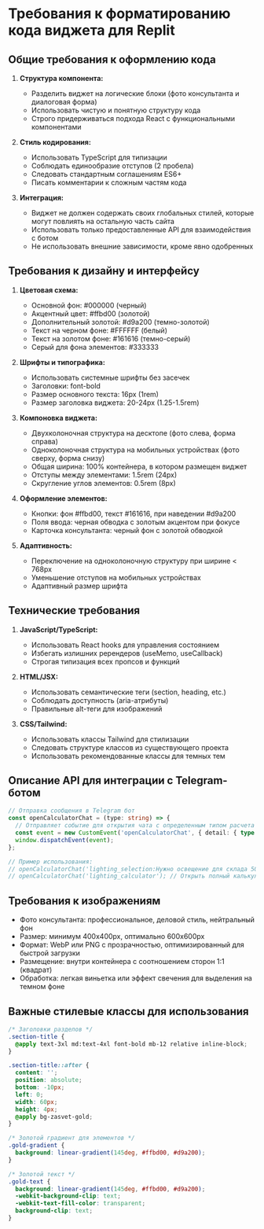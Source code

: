 
# Требования к форматированию кода виджета для Replit

## Общие требования к оформлению кода

1. **Структура компонента:**
   - Разделить виджет на логические блоки (фото консультанта и диалоговая форма)
   - Использовать чистую и понятную структуру кода
   - Строго придерживаться подхода React с функциональными компонентами

2. **Стиль кодирования:**
   - Использовать TypeScript для типизации
   - Соблюдать единообразие отступов (2 пробела)
   - Следовать стандартным соглашениям ES6+
   - Писать комментарии к сложным частям кода

3. **Интеграция:**
   - Виджет не должен содержать своих глобальных стилей, которые могут повлиять на остальную часть сайта
   - Использовать только предоставленные API для взаимодействия с ботом
   - Не использовать внешние зависимости, кроме явно одобренных

## Требования к дизайну и интерфейсу

1. **Цветовая схема:**
   - Основной фон: #000000 (черный)
   - Акцентный цвет: #ffbd00 (золотой)
   - Дополнительный золотой: #d9a200 (темно-золотой)
   - Текст на черном фоне: #FFFFFF (белый)
   - Текст на золотом фоне: #161616 (темно-серый)
   - Серый для фона элементов: #333333

2. **Шрифты и типографика:**
   - Использовать системные шрифты без засечек
   - Заголовки: font-bold
   - Размер основного текста: 16px (1rem)
   - Размер заголовка виджета: 20-24px (1.25-1.5rem)

3. **Компоновка виджета:**
   - Двухколоночная структура на десктопе (фото слева, форма справа)
   - Одноколоночная структура на мобильных устройствах (фото сверху, форма снизу)
   - Общая ширина: 100% контейнера, в котором размещен виджет
   - Отступы между элементами: 1.5rem (24px)
   - Скругление углов элементов: 0.5rem (8px)

4. **Оформление элементов:**
   - Кнопки: фон #ffbd00, текст #161616, при наведении #d9a200
   - Поля ввода: черная обводка с золотым акцентом при фокусе
   - Карточка консультанта: черный фон с золотой обводкой

5. **Адаптивность:**
   - Переключение на одноколоночную структуру при ширине < 768px
   - Уменьшение отступов на мобильных устройствах
   - Адаптивный размер шрифта

## Технические требования

1. **JavaScript/TypeScript:**
   - Использовать React hooks для управления состоянием
   - Избегать излишних ререндеров (useMemo, useCallback)
   - Строгая типизация всех пропсов и функций

2. **HTML/JSX:**
   - Использовать семантические теги (section, heading, etc.)
   - Соблюдать доступность (aria-атрибуты)
   - Правильные alt-теги для изображений

3. **CSS/Tailwind:**
   - Использовать классы Tailwind для стилизации
   - Следовать структуре классов из существующего проекта
   - Использовать рекомендованные классы для темных тем

## Описание API для интеграции с Telegram-ботом

```typescript
// Отправка сообщения в Telegram бот
const openCalculatorChat = (type: string) => {
  // Отправляет событие для открытия чата с определенным типом расчета
  const event = new CustomEvent('openCalculatorChat', { detail: { type } });
  window.dispatchEvent(event);
};

// Пример использования:
// openCalculatorChat('lighting_selection:Нужно освещение для склада 500м²');
// openCalculatorChat('lighting_calculator'); // Открыть полный калькулятор
```

## Требования к изображениям

- Фото консультанта: профессиональное, деловой стиль, нейтральный фон
- Размер: минимум 400x400px, оптимально 600x600px
- Формат: WebP или PNG с прозрачностью, оптимизированный для быстрой загрузки
- Размещение: внутри контейнера с соотношением сторон 1:1 (квадрат)
- Обработка: легкая виньетка или эффект свечения для выделения на темном фоне

## Важные стилевые классы для использования

```css
/* Заголовки разделов */
.section-title {
  @apply text-3xl md:text-4xl font-bold mb-12 relative inline-block;
}

.section-title::after {
  content: '';
  position: absolute;
  bottom: -10px;
  left: 0;
  width: 60px;
  height: 4px;
  @apply bg-zasvet-gold;
}

/* Золотой градиент для элементов */
.gold-gradient {
  background: linear-gradient(145deg, #ffbd00, #d9a200);
}

/* Золотой текст */
.gold-text {
  background: linear-gradient(145deg, #ffbd00, #d9a200);
  -webkit-background-clip: text;
  -webkit-text-fill-color: transparent;
  background-clip: text;
}
```
